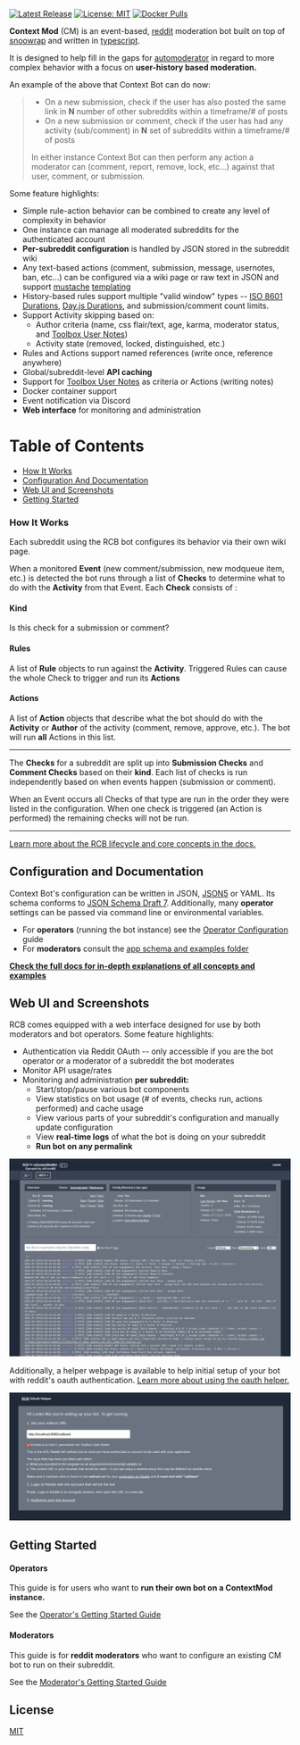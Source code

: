[![Latest Release](https://img.shields.io/github/v/release/foxxmd/context-mod)](https://github.com/FoxxMD/context-mod/releases)
[![License: MIT](https://img.shields.io/badge/License-MIT-yellow.svg)](https://opensource.org/licenses/MIT)
[![Docker Pulls](https://img.shields.io/docker/pulls/foxxmd/context-mod)](https://hub.docker.com/r/foxxmd/context-mod)

**Context Mod** (CM) is an event-based, [reddit](https://reddit.com) moderation bot built on top of [snoowrap](https://github.com/not-an-aardvark/snoowrap) and written in [typescript](https://www.typescriptlang.org/).

It is designed to help fill in the gaps for [automoderator](https://www.reddit.com/wiki/automoderator/full-documentation) in regard to more complex behavior with a focus on **user-history based moderation.**

An example of the above that Context Bot can do now:

> * On a new submission, check if the user has also posted the same link in **N** number of other subreddits within a timeframe/# of posts
> * On a new submission or comment, check if the user has had any activity (sub/comment) in **N** set of subreddits within a timeframe/# of posts
>
>In either instance Context Bot can then perform any action a moderator can (comment, report, remove, lock, etc...) against that user, comment, or submission.

Some feature highlights:
* Simple rule-action behavior can be combined to create any level of complexity in behavior
* One instance can manage all moderated subreddits for the authenticated account
* **Per-subreddit configuration** is handled by JSON stored in the subreddit wiki
* Any text-based actions (comment, submission, message, usernotes, ban, etc...) can be configured via a wiki page or raw text in JSON and support [mustache](https://mustache.github.io) [templating](/docs/actionTemplating.md)
* History-based rules support multiple "valid window" types -- [ISO 8601 Durations](https://en.wikipedia.org/wiki/ISO_8601#Durations), [Day.js Durations](https://day.js.org/docs/en/durations/creating), and submission/comment count limits.
* Support Activity skipping based on:
  * Author criteria (name, css flair/text, age, karma, moderator status, and [Toolbox User Notes](https://www.reddit.com/r/toolbox/wiki/docs/usernotes))
  * Activity state (removed, locked, distinguished, etc.)
* Rules and Actions support named references (write once, reference anywhere)
* Global/subreddit-level **API caching**
* Support for [Toolbox User Notes](https://www.reddit.com/r/toolbox/wiki/docs/usernotes) as criteria or Actions (writing notes)
* Docker container support
* Event notification via Discord
* **Web interface** for monitoring and administration

# Table of Contents

* [How It Works](#how-it-works)
* [Configuration And Documentation](#configuration-and-documentation)
* [Web UI and Screenshots](#web-ui-and-screenshots)
* [Getting Started](#getting-started)

### How It Works

Each subreddit using the RCB bot configures its behavior via their own wiki page. 

When a monitored **Event** (new comment/submission, new modqueue item, etc.) is detected the bot runs through a list of **Checks** to determine what to do with the **Activity** from that Event. Each **Check** consists of :

#### Kind

Is this check for a submission or comment?

#### Rules

A list of **Rule** objects to run against the **Activity**. Triggered Rules can cause the whole Check to trigger and run its **Actions**

#### Actions

A list of **Action** objects that describe what the bot should do with the **Activity** or **Author** of the activity (comment, remove, approve, etc.). The bot will run **all** Actions in this list.

___

The **Checks** for a subreddit are split up into **Submission Checks** and **Comment Checks** based on their **kind**. Each list of checks is run independently based on when events happen (submission or comment).

When an Event occurs all Checks of that type are run in the order they were listed in the configuration. When one check is triggered (an Action is performed) the remaining checks will not be run.

___

[Learn more about the RCB lifecycle and core concepts in the docs.](/docs#how-it-works)


## Configuration and Documentation

Context Bot's configuration can be written in JSON, [JSON5](https://json5.org/) or YAML. Its schema conforms to [JSON Schema Draft 7](https://json-schema.org/). Additionally, many **operator** settings can be passed via command line or environmental variables.

* For **operators** (running the bot instance) see the [Operator Configuration](/docs/operatorConfiguration.md) guide
* For **moderators** consult the [app schema and examples folder](/docs/#configuration)

[**Check the full docs for in-depth explanations of all concepts and examples**](/docs)

## Web UI and Screenshots

RCB comes equipped with a web interface designed for use by both moderators and bot operators. Some feature highlights:

* Authentication via Reddit OAuth -- only accessible if you are the bot operator or a moderator of a subreddit the bot moderates
* Monitor API usage/rates
* Monitoring and administration **per subreddit:**
  * Start/stop/pause various bot components
  * View statistics on bot usage (# of events, checks run, actions performed) and cache usage
  * View various parts of your subreddit's configuration and manually update configuration
  * View **real-time logs** of what the bot is doing on your subreddit
  * **Run bot on any permalink**

![Subreddit View](docs/screenshots/subredditStatus.jpg)

Additionally, a helper webpage is available to help initial setup of your bot with reddit's oauth authentication. [Learn more about using the oauth helper.](docs/botAuthentication.md#cm-oauth-helper-recommended)

![Oauth View](docs/screenshots/oauth.jpg)

## Getting Started

#### Operators

This guide is for users who want to **run their own bot on a ContextMod instance.**

See the [Operator's Getting Started Guide](/docs/gettingStartedOperator.md)

#### Moderators

This guide is for **reddit moderators** who want to configure an existing CM bot to run on their subreddit.

See the [Moderator's Getting Started Guide](/docs/gettingStartedMod.md)

## License

[MIT](/LICENSE)
